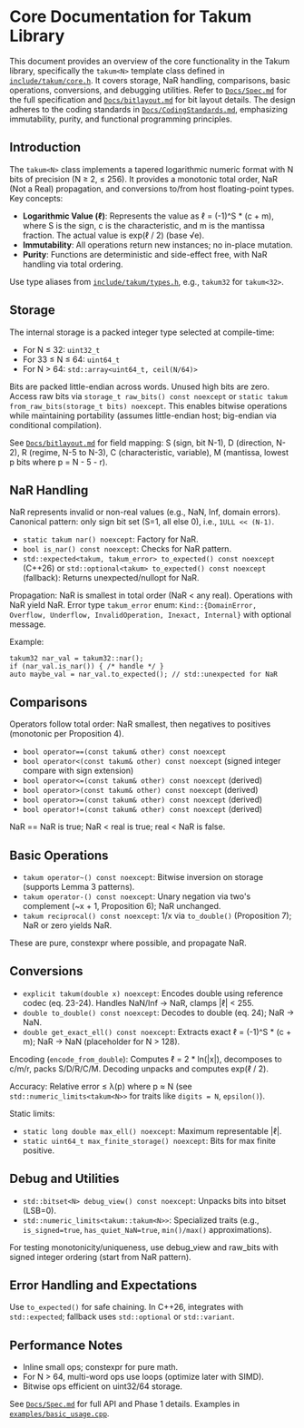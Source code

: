 # Core Documentation for Takum Library

This document provides an overview of the core functionality in the Takum library, specifically the `takum<N>` template class defined in [`include/takum/core.h`](include/takum/core.h:1). It covers storage, NaR handling, comparisons, basic operations, conversions, and debugging utilities. Refer to [`Docs/Spec.md`](Docs/Spec.md:1) for the full specification and [`Docs/bitlayout.md`](Docs/bitlayout.md:1) for bit layout details. The design adheres to the coding standards in [`Docs/CodingStandards.md`](Docs/CodingStandards.md:1), emphasizing immutability, purity, and functional programming principles.

## Introduction

The `takum<N>` class implements a tapered logarithmic numeric format with N bits of precision (N ≥ 2, ≤ 256). It provides a monotonic total order, NaR (Not a Real) propagation, and conversions to/from host floating-point types. Key concepts:

- **Logarithmic Value (ℓ)**: Represents the value as ℓ = (-1)^S * (c + m), where S is the sign, c is the characteristic, and m is the mantissa fraction. The actual value is exp(ℓ / 2) (base √e).
- **Immutability**: All operations return new instances; no in-place mutation.
- **Purity**: Functions are deterministic and side-effect free, with NaR handling via total ordering.

Use type aliases from [`include/takum/types.h`](include/takum/types.h:1), e.g., `takum32` for `takum<32>`.

## Storage

The internal storage is a packed integer type selected at compile-time:

- For N ≤ 32: `uint32_t`
- For 33 ≤ N ≤ 64: `uint64_t`
- For N > 64: `std::array<uint64_t, ceil(N/64)>`

Bits are packed little-endian across words. Unused high bits are zero. Access raw bits via `storage_t raw_bits() const noexcept` or `static takum from_raw_bits(storage_t bits) noexcept`. This enables bitwise operations while maintaining portability (assumes little-endian host; big-endian via conditional compilation).

See [`Docs/bitlayout.md`](Docs/bitlayout.md:7) for field mapping: S (sign, bit N-1), D (direction, N-2), R (regime, N-5 to N-3), C (characteristic, variable), M (mantissa, lowest p bits where p = N - 5 - r).

## NaR Handling

NaR represents invalid or non-real values (e.g., NaN, Inf, domain errors). Canonical pattern: only sign bit set (S=1, all else 0), i.e., `1ULL << (N-1)`.

- `static takum nar() noexcept`: Factory for NaR.
- `bool is_nar() const noexcept`: Checks for NaR pattern.
- `std::expected<takum, takum_error> to_expected() const noexcept` (C++26) or `std::optional<takum> to_expected() const noexcept` (fallback): Returns unexpected/nullopt for NaR.

Propagation: NaR is smallest in total order (NaR < any real). Operations with NaR yield NaR. Error type `takum_error` enum: `Kind::{DomainError, Overflow, Underflow, InvalidOperation, Inexact, Internal}` with optional message.

Example:
```
takum32 nar_val = takum32::nar();
if (nar_val.is_nar()) { /* handle */ }
auto maybe_val = nar_val.to_expected(); // std::unexpected for NaR
```

## Comparisons

Operators follow total order: NaR smallest, then negatives to positives (monotonic per Proposition 4).

- `bool operator==(const takum& other) const noexcept`
- `bool operator<(const takum& other) const noexcept` (signed integer compare with sign extension)
- `bool operator<=(const takum& other) const noexcept` (derived)
- `bool operator>(const takum& other) const noexcept` (derived)
- `bool operator>=(const takum& other) const noexcept` (derived)
- `bool operator!=(const takum& other) const noexcept` (derived)

NaR == NaR is true; NaR < real is true; real < NaR is false.

## Basic Operations

- `takum operator~() const noexcept`: Bitwise inversion on storage (supports Lemma 3 patterns).
- `takum operator-() const noexcept`: Unary negation via two's complement (~x + 1, Proposition 6); NaR unchanged.
- `takum reciprocal() const noexcept`: 1/x via `to_double()` (Proposition 7); NaR or zero yields NaR.

These are pure, constexpr where possible, and propagate NaR.

## Conversions

- `explicit takum(double x) noexcept`: Encodes double using reference codec (eq. 23-24). Handles NaN/Inf → NaR, clamps |ℓ| < 255.
- `double to_double() const noexcept`: Decodes to double (eq. 24); NaR → NaN.
- `double get_exact_ell() const noexcept`: Extracts exact ℓ = (-1)^S * (c + m); NaR → NaN (placeholder for N > 128).

Encoding (`encode_from_double`): Computes ℓ = 2 * ln(|x|), decomposes to c/m/r, packs S/D/R/C/M. Decoding unpacks and computes exp(ℓ / 2).

Accuracy: Relative error ≤ λ(p) where p ≈ N (see `std::numeric_limits<takum<N>>` for traits like `digits = N`, `epsilon()`).

Static limits:
- `static long double max_ell() noexcept`: Maximum representable |ℓ|.
- `static uint64_t max_finite_storage() noexcept`: Bits for max finite positive.

## Debug and Utilities

- `std::bitset<N> debug_view() const noexcept`: Unpacks bits into bitset (LSB=0).
- `std::numeric_limits<takum::takum<N>>`: Specialized traits (e.g., `is_signed=true`, `has_quiet_NaN=true`, `min()/max()` approximations).

For testing monotonicity/uniqueness, use debug_view and raw_bits with signed integer ordering (start from NaR pattern).

## Error Handling and Expectations

Use `to_expected()` for safe chaining. In C++26, integrates with `std::expected`; fallback uses `std::optional` or `std::variant`.

## Performance Notes

- Inline small ops; constexpr for pure math.
- For N > 64, multi-word ops use loops (optimize later with SIMD).
- Bitwise ops efficient on uint32/64 storage.

See [`Docs/Spec.md`](Docs/Spec.md:190) for full API and Phase 1 details. Examples in [`examples/basic_usage.cpp`](examples/basic_usage.cpp:1).